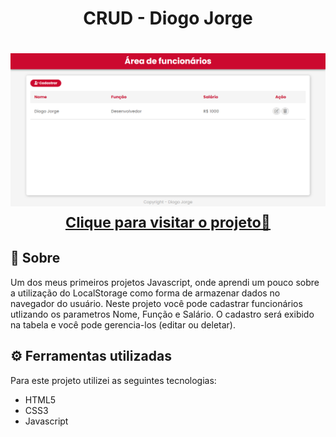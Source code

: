 <h1 align="center">CRUD - Diogo Jorge</h1>

<h1 align="center">
    <a href="https://diogofernandoj.github.io/crud" target="_blank">
        <img src="projeto-crud-photo.png">
        <small align="center">Clique para visitar o projeto🔗</small>
    </a>
</h1>

## 📕 Sobre

Um dos meus primeiros projetos Javascript, onde aprendi um pouco sobre a utilização do LocalStorage como forma de armazenar dados no navegador do usuário. Neste projeto você pode cadastrar funcionários utlizando os parametros Nome, Função e Salário. O cadastro será exibido na tabela e você pode gerencia-los (editar ou deletar).

## ⚙ Ferramentas utilizadas

Para este projeto utilizei as seguintes tecnologias:

- HTML5
- CSS3
- Javascript
